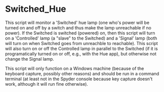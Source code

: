 # Switched_Hue

This script will monitor a 'Switched' hue lamp (one who's power will be turned on and off by a switch 
   and thus make the lamp unreachable if no power).  If the Switched is switched (powered) on, then this script will
   turn on a 'Controlled' lamp (a "slave" to the Switched) and a 'Signal' lamp (both will turn on when Switched
   goes from unreachble to reachable).  This script will also turn on or off the Controlled lamp in parallel to the
   Switched (if it is programatically turned on or off, e.g., with the Hue app), but otherwise
   not change the Signal lamp.
   
This script will only function on a Windows machine (because of the keyboard capture, possibly other reasons) and 
   should be run in a command terminal (at least not in the Spyder console because key capture doesn't work, although
   it will run fine otherwise).
